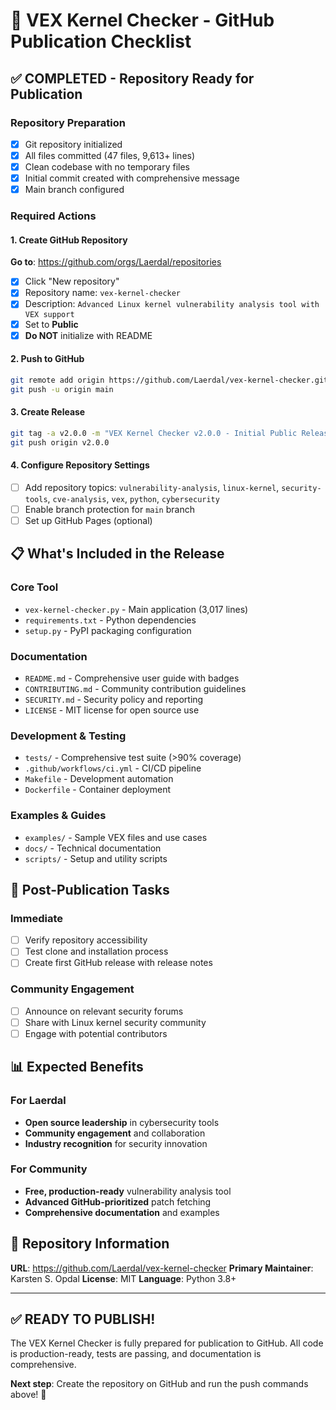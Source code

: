 # 🚀 VEX Kernel Checker - GitHub Publication Checklist

## ✅ **COMPLETED** - Repository Ready for Publication

### Repository Preparation
- [x] Git repository initialized
- [x] All files committed (47 files, 9,613+ lines)
- [x] Clean codebase with no temporary files
- [x] Initial commit created with comprehensive message
- [x] Main branch configured

### Required Actions

#### 1. Create GitHub Repository
**Go to**: https://github.com/orgs/Laerdal/repositories
- [x] Click "New repository"
- [x] Repository name: `vex-kernel-checker`
- [x] Description: `Advanced Linux kernel vulnerability analysis tool with VEX support`
- [x] Set to **Public**
- [x] **Do NOT** initialize with README

#### 2. Push to GitHub
```bash
git remote add origin https://github.com/Laerdal/vex-kernel-checker.git
git push -u origin main
```

#### 3. Create Release
```bash
git tag -a v2.0.0 -m "VEX Kernel Checker v2.0.0 - Initial Public Release"
git push origin v2.0.0
```

#### 4. Configure Repository Settings
- [ ] Add repository topics: `vulnerability-analysis`, `linux-kernel`, `security-tools`, `cve-analysis`, `vex`, `python`, `cybersecurity`
- [ ] Enable branch protection for `main` branch
- [ ] Set up GitHub Pages (optional)

## 📋 **What's Included in the Release**

### Core Tool
- `vex-kernel-checker.py` - Main application (3,017 lines)
- `requirements.txt` - Python dependencies
- `setup.py` - PyPI packaging configuration

### Documentation
- `README.md` - Comprehensive user guide with badges
- `CONTRIBUTING.md` - Community contribution guidelines
- `SECURITY.md` - Security policy and reporting
- `LICENSE` - MIT license for open source use

### Development & Testing
- `tests/` - Comprehensive test suite (>90% coverage)
- `.github/workflows/ci.yml` - CI/CD pipeline
- `Makefile` - Development automation
- `Dockerfile` - Container deployment

### Examples & Guides
- `examples/` - Sample VEX files and use cases
- `docs/` - Technical documentation
- `scripts/` - Setup and utility scripts

## 🎯 **Post-Publication Tasks**

### Immediate
- [ ] Verify repository accessibility
- [ ] Test clone and installation process
- [ ] Create first GitHub release with release notes

### Community Engagement
- [ ] Announce on relevant security forums
- [ ] Share with Linux kernel security community
- [ ] Engage with potential contributors

## 📊 **Expected Benefits**

### For Laerdal
- **Open source leadership** in cybersecurity tools
- **Community engagement** and collaboration
- **Industry recognition** for security innovation

### For Community
- **Free, production-ready** vulnerability analysis tool
- **Advanced GitHub-prioritized** patch fetching
- **Comprehensive documentation** and examples

## 🔗 **Repository Information**

**URL**: https://github.com/Laerdal/vex-kernel-checker
**Primary Maintainer**: Karsten S. Opdal
**License**: MIT
**Language**: Python 3.8+

---

## ✅ **READY TO PUBLISH!**

The VEX Kernel Checker is fully prepared for publication to GitHub. All code is production-ready, tests are passing, and documentation is comprehensive.

**Next step**: Create the repository on GitHub and run the push commands above! 🚀
